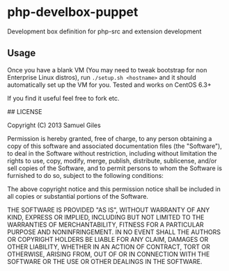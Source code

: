php-develbox-puppet
===================

Development box definition for php-src and extension development

## Usage

Once you have a blank VM  (You may need to tweak bootstrap for non Enterprise Linux distros), run `./setup.sh <hostname>` and it should automatically set up the VM for you.  Tested and works on CentOS 6.3+


If you find it useful feel free to fork etc.

## LICENSE

Copyright (C) 2013 Samuel Giles

Permission is hereby granted, free of charge, to any person obtaining a copy of this software and associated documentation files (the "Software"), to deal in the Software without restriction, including without limitation the rights to use, copy, modify, merge, publish, distribute, sublicense, and/or sell copies of the Software, and to permit persons to whom the Software is furnished to do so, subject to the following conditions:

The above copyright notice and this permission notice shall be included in all copies or substantial portions of the Software.

THE SOFTWARE IS PROVIDED "AS IS", WITHOUT WARRANTY OF ANY KIND, EXPRESS OR IMPLIED, INCLUDING BUT NOT LIMITED TO THE WARRANTIES OF MERCHANTABILITY, FITNESS FOR A PARTICULAR PURPOSE AND NONINFRINGEMENT. IN NO EVENT SHALL THE AUTHORS OR COPYRIGHT HOLDERS BE LIABLE FOR ANY CLAIM, DAMAGES OR OTHER LIABILITY, WHETHER IN AN ACTION OF CONTRACT, TORT OR OTHERWISE, ARISING FROM, OUT OF OR IN CONNECTION WITH THE SOFTWARE OR THE USE OR OTHER DEALINGS IN THE SOFTWARE.
